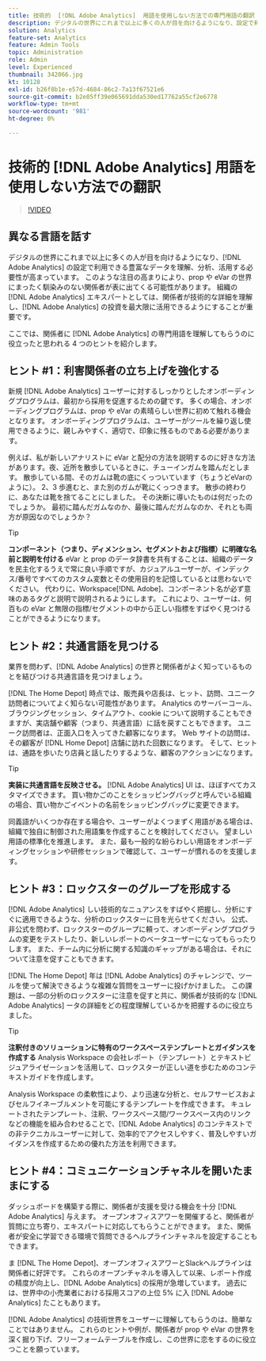 ```yaml
---
title: 技術的  [!DNL Adobe Analytics]  用語を使用しない方法での専門用語の翻訳
description: デジタルの世界にこれまで以上に多くの人が目を向けるようになり、設定で利用できる豊富なデータを理解、分析、活用する必要性が高ま  [!DNL Adobe Analytics]  ています。 このような注目の高まりにより、prop や eVar の世界にまったく馴染みのない関係者が表に出てくる可能性があります。 組織のエ  [!DNL Adobe Analytics]  キスパートとしては、関係者が技術的な詳細を理解し、投資を最大限に活用できるようにすることが重要  [!DNL Adobe Analytics]  す。
solution: Analytics
feature-set: Analytics
feature: Admin Tools
topic: Administration
role: Admin
level: Experienced
thumbnail: 342066.jpg
kt: 10128
exl-id: b26f8b1e-e57d-4684-86c2-7a13f67521e6
source-git-commit: b2e05ff39e065691dda530ed17762a55cf2e6778
workflow-type: tm+mt
source-wordcount: '981'
ht-degree: 0%

---
```


# 技術的 [!DNL Adobe Analytics] 用語を使用しない方法での翻訳

>[!VIDEO](https://video.tv.adobe.com/v/342066/?quality=12&learn=on)

## 異なる言語を話す

デジタルの世界にこれまで以上に多くの人が目を向けるようになり、[!DNL Adobe Analytics] の設定で利用できる豊富なデータを理解、分析、活用する必要性が高まっています。 このような注目の高まりにより、prop や eVar の世界にまったく馴染みのない関係者が表に出てくる可能性があります。 組織の [!DNL Adobe Analytics] エキスパートとしては、関係者が技術的な詳細を理解し、[!DNL Adobe Analytics] の投資を最大限に活用できるようにすることが重要です。

ここでは、関係者に [!DNL Adobe Analytics] の専門用語を理解してもらうのに役立ったと思われる 4 つのヒントを紹介します。

## ヒント #1：利害関係者の立ち上げを強化する

新規 [!DNL Adobe Analytics] ユーザーに対するしっかりとしたオンボーディングプログラムは、最初から採用を促進するための鍵です。 多くの場合、オンボーディングプログラムは、prop や eVar の素晴らしい世界に初めて触れる機会となります。 オンボーディングプログラムは、ユーザーがツールを繰り返し使用できるように、親しみやすく、適切で、印象に残るものである必要があります。

例えば、私が新しいアナリストに eVar と配分の方法を説明するのに好きな方法があります。夜、近所を散歩しているときに、チューインガムを踏んだとします。 散歩している間、そのガムは靴の底にくっついています（ちょうどeVarのように）。 2、3 歩進むと、また別のガムが靴にくっつきます。 散歩の終わりに、あなたは靴を捨てることにしました。 その決断に導いたものは何だったのでしょうか。 最初に踏んだガムなのか、最後に踏んだガムなのか、それとも両方が原因なのでしょうか？

>[!TIP]
>
>**コンポーネント（つまり、ディメンション、セグメントおよび指標）に明確な名前と説明を付ける**
>eVar と prop のデータ辞書を共有することは、組織のデータを民主化するうえで常に良い手順ですが、カジュアルユーザーが、インデックス/番号ですべてのカスタム変数とその使用目的を記憶しているとは思わないでください。 代わりに、Workspace[!DNL Adobe]、コンポーネント名が必ず意味のあるタグと説明で説明されるようにします。 これにより、ユーザーは、何百もの eVar と無限の指標/セグメントの中から正しい指標をすばやく見つけることができるようになります。

## ヒント #2：共通言語を見つける

業界を問わず、[!DNL Adobe Analytics] の世界と関係者がよく知っているものとを結びつける共通言語を見つけましょう。

[!DNL The Home Depot] 時点では、販売員や店長は、ヒット、訪問、ユニーク訪問者についてよく知らない可能性があります。 Analytics のサーバーコール、ブラウジングセッション、タイムアウト、cookie について説明することもできますが、実店舗や顧客（つまり、共通言語）に話を戻すこともできます。 ユニーク訪問者は、正面入口を入ってきた顧客になります。 Web サイトの訪問は、その顧客が [!DNL Home Depot] 店舗に訪れた回数になります。 そして、ヒットは、通路を歩いたり店員と話したりするような、顧客のアクションになります。

>[!TIP]
>
>**実装に共通言語を反映させる。**
>[!DNL Adobe Analytics] UI は、ほぼすべてカスタマイズできます。 買い物かごのことをショッピングバッグと呼んでいる組織の場合、買い物かごイベントの名前をショッピングバッグに変更できます。
>
>同義語がいくつか存在する場合や、ユーザーがよくつまずく用語がある場合は、組織で独自に制御された用語集を作成することを検討してください。 望ましい用語の標準化を推進します。 また、最も一般的な紛らわしい用語をオンボーディングセッションや研修セッションで確認して、ユーザーが慣れるのを支援します。

## ヒント #3：ロックスターのグループを形成する

[!DNL Adobe Analytics] しい技術的なニュアンスをすばやく把握し、分析にすぐに適用できるような、分析のロックスターに目を光らせてください。 公式、非公式を問わず、ロックスターのグループに頼って、オンボーディングプログラムの変更をテストしたり、新しいレポートのベータユーザーになってもらったりします。 また、チーム内に分析に関する知識のギャップがある場合は、それについて注意を促すこともできます。

[!DNL The Home Depot] 年は [!DNL Adobe Analytics] のチャレンジで、ツールを使って解決できるような複雑な質問をユーザーに投げかけました。 この課題は、一部の分析のロックスターに注意を促すと共に、関係者が技術的な [!DNL Adobe Analytics] ータの詳細をどの程度理解しているかを把握するのに役立ちました。

>[!TIP]
>
>**注釈付きのソリューションに特有のワークスペーステンプレートとガイダンスを作成する**
>Analysis Workspace の会社レポート（テンプレート）とテキストビジュアライゼーションを活用して、ロックスターが正しい道を歩むためのコンテキストガイドを作成します。
>
>Analysis Workspace の柔軟性により、より迅速な分析と、セルフサービスおよびセルフイネーブルメントを可能にするテンプレートを作成できます。 キュレートされたテンプレート、注釈、ワークスペース間/ワークスペース内のリンクなどの機能を組み合わせることで、[!DNL Adobe Analytics] のコンテキストでの非テクニカルユーザーに対して、効率的でアクセスしやすく、普及しやすいガイダンスを作成するための優れた方法を利用できます。

## ヒント #4：コミュニケーションチャネルを開いたままにする

ダッシュボードを構築する際に、関係者が支援を受ける機会を十分 [!DNL Adobe Analytics] 与えます。 オープンオフィスアワーを開催すると、関係者が質問に立ち寄り、エキスパートに対応してもらうことができます。 また、関係者が安全に学習できる環境で質問できるヘルプラインチャネルを設定することもできます。

ま [!DNL The Home Depot]、オープンオフィスアワーとSlackヘルプラインは関係者に好評です。 これらのオープンチャネルを導入して以来、レポート作成の精度が向上し、[!DNL Adobe Analytics] の採用が急増しています。 過去には、世界中の小売業者における採用スコアの上位 5% に入 [!DNL Adobe Analytics] たこともあります。

[!DNL Adobe Analytics] の技術世界をユーザーに理解してもらうのは、簡単なことではありません。 これらのヒントや例が、関係者が prop や eVar の世界を深く掘り下げ、フリーフォームテーブルを作成し、この世界に恋をするのに役立つことを願っています。
